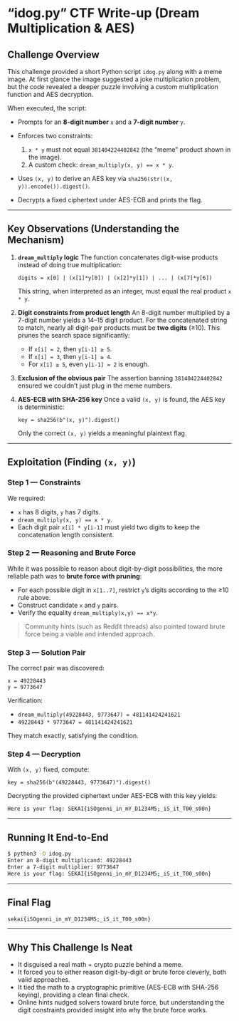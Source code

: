 # “idog.py” CTF Write-up (Dream Multiplication & AES)

## Challenge Overview

This challenge provided a short Python script `idog.py` along with a meme image. At first glance the image suggested a joke multiplication problem, but the code revealed a deeper puzzle involving a custom multiplication function and AES decryption.

When executed, the script:

* Prompts for an **8-digit number** `x` and a **7-digit number** `y`.
* Enforces two constraints:

  1. `x * y` must not equal `381404224402842` (the “meme” product shown in the image).
  2. A custom check: `dream_multiply(x, y) == x * y`.
* Uses `(x, y)` to derive an AES key via
  `sha256(str((x, y)).encode()).digest()`.
* Decrypts a fixed ciphertext under AES-ECB and prints the flag.

---

## Key Observations (Understanding the Mechanism)

1. **`dream_multiply` logic**
   The function concatenates digit-wise products instead of doing true multiplication:

   ```
   digits = x[0] | (x[1]*y[0]) | (x[2]*y[1]) | ... | (x[7]*y[6])
   ```

   This string, when interpreted as an integer, must equal the real product `x * y`.

2. **Digit constraints from product length**
   An 8-digit number multiplied by a 7-digit number yields a 14–15 digit product.
   For the concatenated string to match, nearly all digit-pair products must be **two digits** (≥10).
   This prunes the search space significantly:

   * If `x[i] = 2`, then `y[i-1] ≥ 5`.
   * If `x[i] = 3`, then `y[i-1] ≥ 4`.
   * For `x[i] ≥ 5`, even `y[i-1] = 2` is enough.

3. **Exclusion of the obvious pair**
   The assertion banning `381404224402842` ensured we couldn’t just plug in the meme numbers.

4. **AES-ECB with SHA-256 key**
   Once a valid `(x, y)` is found, the AES key is deterministic:

   ```
   key = sha256(b"(x, y)").digest()
   ```

   Only the correct `(x, y)` yields a meaningful plaintext flag.

---

## Exploitation (Finding `(x, y)`)

### Step 1 — Constraints

We required:

* `x` has 8 digits, `y` has 7 digits.
* `dream_multiply(x, y) == x * y`.
* Each digit pair `x[i] * y[i-1]` must yield two digits to keep the concatenation length consistent.

### Step 2 — Reasoning and Brute Force

While it was possible to reason about digit-by-digit possibilities, the more reliable path was to **brute force with pruning**:

* For each possible digit in `x[1..7]`, restrict `y`’s digits according to the ≥10 rule above.
* Construct candidate `x` and `y` pairs.
* Verify the equality `dream_multiply(x,y) == x*y`.

> Community hints (such as Reddit threads) also pointed toward brute force being a viable and intended approach.

### Step 3 — Solution Pair

The correct pair was discovered:

```
x = 49228443
y = 9773647
```

Verification:

* `dream_multiply(49228443, 9773647) = 481141424241621`
* `49228443 * 9773647 = 481141424241621`

They match exactly, satisfying the condition.

### Step 4 — Decryption

With `(x, y)` fixed, compute:

```
key = sha256(b"(49228443, 9773647)").digest()
```

Decrypting the provided ciphertext under AES-ECB with this key yields:

```
Here is your flag: SEKAI{iSOgenni_in_mY_D1234M5;_iS_it_T00_s00n}
```

---

## Running It End-to-End

```bash
$ python3 -O idog.py
Enter an 8-digit multiplicand: 49228443
Enter a 7-digit multiplier: 9773647
Here is your flag: SEKAI{iSOgenni_in_mY_D1234M5;_iS_it_T00_s00n}
```

---

## Final Flag

```
sekai{iSOgenni_in_mY_D1234M5;_iS_it_T00_s00n}
```

---

## Why This Challenge Is Neat

* It disguised a real math + crypto puzzle behind a meme.
* It forced you to either reason digit-by-digit or brute force cleverly, both valid approaches.
* It tied the math to a cryptographic primitive (AES-ECB with SHA-256 keying), providing a clean final check.
* Online hints nudged solvers toward brute force, but understanding the digit constraints provided insight into why the brute force works.

